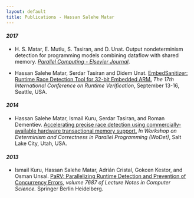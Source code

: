 ```yaml
---
layout: default
title: Publications - Hassan Salehe Matar
---
```


#### **_2017_**
* H. S. Matar, E. Mutlu, S. Tasiran, and D. Unat. Output nondeterminism detection for programming models combining dataflow with shared memory. [*Parallel Computing - Elsevier Journal*](https://doi.org/10.1016/j.parco.2017.11.008).

* Hassan Salehe Matar, Serdar Tasiran and Didem Unat. [EmbedSanitizer: Runtime Race Detection Tool for 32-bit Embedded ARM.](https://goo.gl/uJJCyd) *The 17th International Conference on Runtime Verification*, September 13-16, Seattle, USA.



#### **_2014_**
* Hassan Salehe Matar, Ismail Kuru, Serdar Tasiran, and Roman Dementiev. [Accelerating precise race detection using commercially-available hardware transactional memory support.](https://goo.gl/tZ722o) *In Workshop on Determinism and Correctness in Parallel Programming (WoDet)*, Salt Lake City, Utah, USA.


#### **_2013_**
* Ismail Kuru, Hassan Salehe Matar, Adrián Cristal, Gokcen Kestor, and Osman Unsal. [PaRV: Parallelizing Runtime Detection and Prevention of Concurrency Errors](https://goo.gl/AWtQ3E), *volume 7687 of Lecture Notes in Computer Science.* Springer Berlin Heidelberg.
